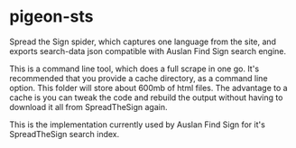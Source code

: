 # pigeon-sts
Spread the Sign spider, which captures one language from the site, and exports search-data json compatible with Auslan Find Sign search engine.

This is a command line tool, which does a full scrape in one go. It's recommended that you provide a cache directory, as a command line option. This folder will store about 600mb of html files. The advantage to a cache is you can tweak the code and rebuild the output without having to download it all from SpreadTheSign again.

This is the implementation currently used by Auslan Find Sign for it's SpreadTheSign search index.
